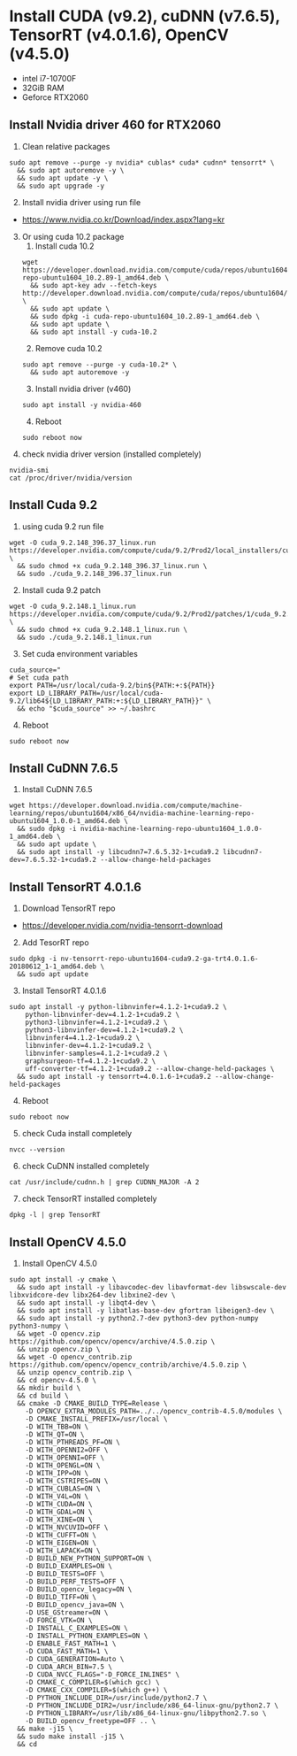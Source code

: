 # Install CUDA (v9.2), cuDNN (v7.6.5), TensorRT (v4.0.1.6), OpenCV (v4.5.0)
- intel i7-10700F
- 32GiB RAM
- Geforce RTX2060

## Install Nvidia driver 460 for RTX2060
1. Clean relative packages
```
sudo apt remove --purge -y nvidia* cublas* cuda* cudnn* tensorrt* \
  && sudo apt autoremove -y \
  && sudo apt update -y \
  && sudo apt upgrade -y
```
2. Install nvidia driver using run file
- https://www.nvidia.co.kr/Download/index.aspx?lang=kr
3. Or using cuda 10.2 package
    1. Install cuda 10.2
    ```
    wget https://developer.download.nvidia.com/compute/cuda/repos/ubuntu1604/x86_64/cuda-repo-ubuntu1604_10.2.89-1_amd64.deb \
      && sudo apt-key adv --fetch-keys http://developer.download.nvidia.com/compute/cuda/repos/ubuntu1604/x86_64/7fa2af80.pub \
      && sudo apt update \
      && sudo dpkg -i cuda-repo-ubuntu1604_10.2.89-1_amd64.deb \
      && sudo apt update \
      && sudo apt install -y cuda-10.2
    ```
    2. Remove cuda 10.2
    ```
    sudo apt remove --purge -y cuda-10.2* \
      && sudo apt autoremove -y
    ```
    3. Install nvidia driver (v460)
    ```
    sudo apt install -y nvidia-460
    ```
    4. Reboot
    ```
    sudo reboot now
    ```
4. check nvidia driver version (installed completely)
```
nvidia-smi
cat /proc/driver/nvidia/version
```

## Install Cuda 9.2
1. using cuda 9.2 run file
```
wget -O cuda_9.2.148_396.37_linux.run https://developer.nvidia.com/compute/cuda/9.2/Prod2/local_installers/cuda_9.2.148_396.37_linux \
  && sudo chmod +x cuda_9.2.148_396.37_linux.run \
  && sudo ./cuda_9.2.148_396.37_linux.run
```
2. Install cuda 9.2 patch
```
wget -O cuda_9.2.148.1_linux.run https://developer.nvidia.com/compute/cuda/9.2/Prod2/patches/1/cuda_9.2.148.1_linux \
  && sudo chmod +x cuda_9.2.148.1_linux.run \
  && sudo ./cuda_9.2.148.1_linux.run
```
3. Set cuda environment variables
```
cuda_source="
# Set cuda path
export PATH=/usr/local/cuda-9.2/bin${PATH:+:${PATH}}
export LD_LIBRARY_PATH=/usr/local/cuda-9.2/lib64${LD_LIBRARY_PATH:+:${LD_LIBRARY_PATH}}" \
  && echo "$cuda_source" >> ~/.bashrc
```
4. Reboot
```
sudo reboot now
```

## Install CuDNN 7.6.5
1. Install CuDNN 7.6.5
```
wget https://developer.download.nvidia.com/compute/machine-learning/repos/ubuntu1604/x86_64/nvidia-machine-learning-repo-ubuntu1604_1.0.0-1_amd64.deb \
  && sudo dpkg -i nvidia-machine-learning-repo-ubuntu1604_1.0.0-1_amd64.deb \
  && sudo apt update \
  && sudo apt install -y libcudnn7=7.6.5.32-1+cuda9.2 libcudnn7-dev=7.6.5.32-1+cuda9.2 --allow-change-held-packages
```

## Install TensorRT 4.0.1.6
1. Download TensorRT repo
- https://developer.nvidia.com/nvidia-tensorrt-download
2. Add TesorRT repo
```
sudo dpkg -i nv-tensorrt-repo-ubuntu1604-cuda9.2-ga-trt4.0.1.6-20180612_1-1_amd64.deb \
  && sudo apt update
```
3. Install TensorRT 4.0.1.6
```
sudo apt install -y python-libnvinfer=4.1.2-1+cuda9.2 \
    python-libnvinfer-dev=4.1.2-1+cuda9.2 \
    python3-libnvinfer=4.1.2-1+cuda9.2 \
    python3-libnvinfer-dev=4.1.2-1+cuda9.2 \
    libnvinfer4=4.1.2-1+cuda9.2 \
    libnvinfer-dev=4.1.2-1+cuda9.2 \
    libnvinfer-samples=4.1.2-1+cuda9.2 \
    graphsurgeon-tf=4.1.2-1+cuda9.2 \
    uff-converter-tf=4.1.2-1+cuda9.2 --allow-change-held-packages \
  && sudo apt install -y tensorrt=4.0.1.6-1+cuda9.2 --allow-change-held-packages
```
4. Reboot
```
sudo reboot now
```
5. check Cuda install completely
```
nvcc --version
```
6. check CuDNN installed completely
```
cat /usr/include/cudnn.h | grep CUDNN_MAJOR -A 2
```
7. check TensorRT installed completely
```
dpkg -l | grep TensorRT
```

## Install OpenCV 4.5.0
1. Install OpenCV 4.5.0
```
sudo apt install -y cmake \
  && sudo apt install -y libavcodec-dev libavformat-dev libswscale-dev libxvidcore-dev libx264-dev libxine2-dev \
  && sudo apt install -y libqt4-dev \
  && sudo apt install -y libatlas-base-dev gfortran libeigen3-dev \
  && sudo apt install -y python2.7-dev python3-dev python-numpy python3-numpy \
  && wget -O opencv.zip https://github.com/opencv/opencv/archive/4.5.0.zip \
  && unzip opencv.zip \
  && wget -O opencv_contrib.zip https://github.com/opencv/opencv_contrib/archive/4.5.0.zip \
  && unzip opencv_contrib.zip \
  && cd opencv-4.5.0 \
  && mkdir build \
  && cd build \
  && cmake -D CMAKE_BUILD_TYPE=Release \
    -D OPENCV_EXTRA_MODULES_PATH=../../opencv_contrib-4.5.0/modules \
    -D CMAKE_INSTALL_PREFIX=/usr/local \
    -D WITH_TBB=ON \
    -D WITH_QT=ON \
    -D WITH_PTHREADS_PF=ON \
    -D WITH_OPENNI2=OFF \
    -D WITH_OPENNI=OFF \
    -D WITH_OPENGL=ON \
    -D WITH_IPP=ON \
    -D WITH_CSTRIPES=ON \
    -D WITH_CUBLAS=ON \
    -D WITH_V4L=ON \
    -D WITH_CUDA=ON \
    -D WITH_GDAL=ON \
    -D WITH_XINE=ON \
    -D WITH_NVCUVID=OFF \
    -D WITH_CUFFT=ON \
    -D WITH_EIGEN=ON \
    -D WITH_LAPACK=ON \
    -D BUILD_NEW_PYTHON_SUPPORT=ON \
    -D BUILD_EXAMPLES=ON \
    -D BUILD_TESTS=OFF \
    -D BUILD_PERF_TESTS=OFF \
    -D BUILD_opencv_legacy=ON \
    -D BUILD_TIFF=ON \
    -D BUILD_opencv_java=ON \
    -D USE_GStreamer=ON \
    -D FORCE_VTK=ON \
    -D INSTALL_C_EXAMPLES=ON \
    -D INSTALL_PYTHON_EXAMPLES=ON \
    -D ENABLE_FAST_MATH=1 \
    -D CUDA_FAST_MATH=1 \
    -D CUDA_GENERATION=Auto \
    -D CUDA_ARCH_BIN=7.5 \
    -D CUDA_NVCC_FLAGS="-D_FORCE_INLINES" \
    -D CMAKE_C_COMPILER=$(which gcc) \
    -D CMAKE_CXX_COMPILER=$(which g++) \
    -D PYTHON_INCLUDE_DIR=/usr/include/python2.7 \
    -D PYTHON_INCLUDE_DIR2=/usr/include/x86_64-linux-gnu/python2.7 \
    -D PYTHON_LIBRARY=/usr/lib/x86_64-linux-gnu/libpython2.7.so \
    -D BUILD_opencv_freetype=OFF .. \
  && make -j15 \
  && sudo make install -j15 \
  && cd
```
